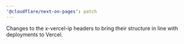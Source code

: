 ```yaml
---
'@cloudflare/next-on-pages': patch
---
```


Changes to the x-vercel-ip headers to bring their structure in line with deployments to Vercel.
